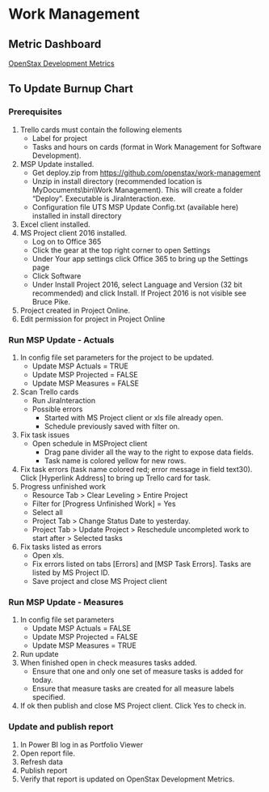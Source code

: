 # Work Management
## Metric Dashboard
[OpenStax Development Metrics](https://openstax.github.io/work-management-reports/openstax_development_metrics)
## To Update Burnup Chart
### Prerequisites
1. Trello cards must contain the following elements
   * Label for project
   * Tasks and hours on cards (format in Work Management for Software Development). 
1. MSP Update installed.
   * Get deploy.zip from https://github.com/openstax/work-management
   * Unzip in install directory (recommended location is MyDocuments\bin\Work Management). This will create a folder “Deploy”.  Executable is JiraInteraction.exe.
   * Configuration file UTS MSP Update Config.txt (available here) installed in install directory 
1. Excel client installed.
1. MS Project client 2016 installed.  
   * Log on to Office 365
   * Click the gear at the top right corner to open Settings
   * Under Your app settings click Office 365 to bring up the Settings page
   * Click Software
   * Under Install Project 2016, select Language and Version (32 bit recommended) and click Install.  If Project 2016 is not visible see Bruce Pike.
1. Project created in Project Online.  
1. Edit permission for project in Project Online
### Run MSP Update - Actuals
1. In config file set parameters for the project to be updated.
   * Update MSP Actuals = TRUE
   * Update MSP Projected = FALSE
   * Update MSP Measures = FALSE
1. Scan Trello cards
   * Run JiraInteraction
   * Possible errors
      * Started with MS Project client or xls file already open.
      * Schedule previously saved with filter on.
1. Fix task issues
   * Open schedule in MSProject client
      * Drag pane divider all the way to the right to expose data fields.
      * Task name is colored yellow for new rows.
1. Fix task errors (task name colored red; error message in field text30).  Click [Hyperlink Address] to bring up Trello card for task.
1. Progress unfinished work
   * Resource Tab > Clear Leveling > Entire Project
   * Filter for [Progress Unfinished Work] = Yes
   * Select all 
   * Project Tab > Change Status Date to yesterday.
   * Project Tab > Update Project > Reschedule uncompleted work to start after > Selected tasks
1. Fix tasks listed as errors
   * Open xls.  
   * Fix errors listed on tabs [Errors] and [MSP Task Errors].  Tasks are listed by MS Project ID. 
   * Save project and close MS Project client
### Run MSP Update - Measures
1. In config file set parameters
   * Update MSP Actuals = FALSE
   * Update MSP Projected = FALSE
   * Update MSP Measures = TRUE
1. Run update
1. When finished open in check measures tasks added.  
   * Ensure that one and only one set of measure tasks is added for today.
   * Ensure that measure tasks are created for all measure labels specified.
1. If ok then publish and close MS Project client. Click Yes to check in.
### Update and publish report
1. In Power BI log in as Portfolio Viewer
1. Open report file.
1. Refresh data
1. Publish report
1. Verify that report is updated on OpenStax Development Metrics.
